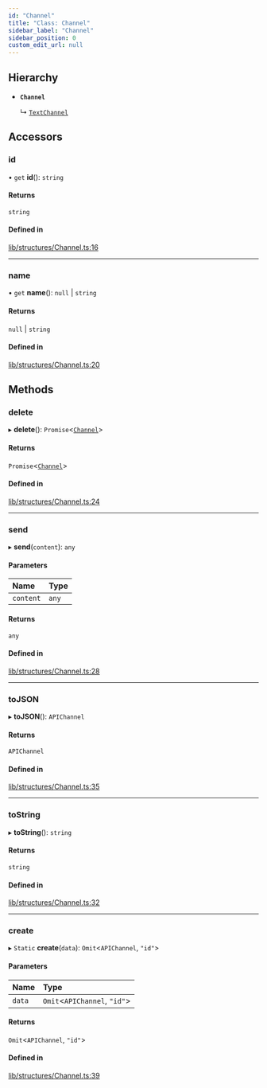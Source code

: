 ```yaml
---
id: "Channel"
title: "Class: Channel"
sidebar_label: "Channel"
sidebar_position: 0
custom_edit_url: null
---
```


## Hierarchy

- **`Channel`**

  ↳ [`TextChannel`](TextChannel.md)

## Accessors

### id

• `get` **id**(): `string`

#### Returns

`string`

#### Defined in

[lib/structures/Channel.ts:16](https://github.com/Artrix9095/Slythe.js/blob/e85ec14/packages/core/src/lib/structures/Channel.ts#L16)

___

### name

• `get` **name**(): ``null`` \| `string`

#### Returns

``null`` \| `string`

#### Defined in

[lib/structures/Channel.ts:20](https://github.com/Artrix9095/Slythe.js/blob/e85ec14/packages/core/src/lib/structures/Channel.ts#L20)

## Methods

### delete

▸ **delete**(): `Promise`<[`Channel`](Channel.md)\>

#### Returns

`Promise`<[`Channel`](Channel.md)\>

#### Defined in

[lib/structures/Channel.ts:24](https://github.com/Artrix9095/Slythe.js/blob/e85ec14/packages/core/src/lib/structures/Channel.ts#L24)

___

### send

▸ **send**(`content`): `any`

#### Parameters

| Name | Type |
| :------ | :------ |
| `content` | `any` |

#### Returns

`any`

#### Defined in

[lib/structures/Channel.ts:28](https://github.com/Artrix9095/Slythe.js/blob/e85ec14/packages/core/src/lib/structures/Channel.ts#L28)

___

### toJSON

▸ **toJSON**(): `APIChannel`

#### Returns

`APIChannel`

#### Defined in

[lib/structures/Channel.ts:35](https://github.com/Artrix9095/Slythe.js/blob/e85ec14/packages/core/src/lib/structures/Channel.ts#L35)

___

### toString

▸ **toString**(): `string`

#### Returns

`string`

#### Defined in

[lib/structures/Channel.ts:32](https://github.com/Artrix9095/Slythe.js/blob/e85ec14/packages/core/src/lib/structures/Channel.ts#L32)

___

### create

▸ `Static` **create**(`data`): `Omit`<`APIChannel`, ``"id"``\>

#### Parameters

| Name | Type |
| :------ | :------ |
| `data` | `Omit`<`APIChannel`, ``"id"``\> |

#### Returns

`Omit`<`APIChannel`, ``"id"``\>

#### Defined in

[lib/structures/Channel.ts:39](https://github.com/Artrix9095/Slythe.js/blob/e85ec14/packages/core/src/lib/structures/Channel.ts#L39)
